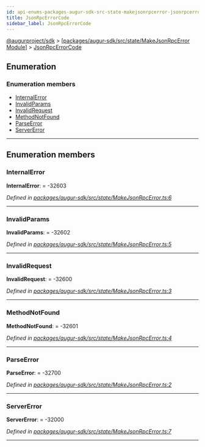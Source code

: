 ```yaml
---
id: api-enums-packages-augur-sdk-src-state-makejsonrpcerror-jsonrpcerrorcode
title: JsonRpcErrorCode
sidebar_label: JsonRpcErrorCode
---
```


[@augurproject/sdk](api-readme.md) > [[packages/augur-sdk/src/state/MakeJsonRpcError Module]](api-modules-packages-augur-sdk-src-state-makejsonrpcerror-module.md) > [JsonRpcErrorCode](api-enums-packages-augur-sdk-src-state-makejsonrpcerror-jsonrpcerrorcode.md)

## Enumeration

### Enumeration members

* [InternalError](api-enums-packages-augur-sdk-src-state-makejsonrpcerror-jsonrpcerrorcode.md#internalerror)
* [InvalidParams](api-enums-packages-augur-sdk-src-state-makejsonrpcerror-jsonrpcerrorcode.md#invalidparams)
* [InvalidRequest](api-enums-packages-augur-sdk-src-state-makejsonrpcerror-jsonrpcerrorcode.md#invalidrequest)
* [MethodNotFound](api-enums-packages-augur-sdk-src-state-makejsonrpcerror-jsonrpcerrorcode.md#methodnotfound)
* [ParseError](api-enums-packages-augur-sdk-src-state-makejsonrpcerror-jsonrpcerrorcode.md#parseerror)
* [ServerError](api-enums-packages-augur-sdk-src-state-makejsonrpcerror-jsonrpcerrorcode.md#servererror)

---

## Enumeration members

<a id="internalerror"></a>

###  InternalError

**InternalError**:  =  -32603

*Defined in [packages/augur-sdk/src/state/MakeJsonRpcError.ts:6](https://github.com/AugurProject/augur/blob/a689f5d0f9/packages/augur-sdk/src/state/MakeJsonRpcError.ts#L6)*

___
<a id="invalidparams"></a>

###  InvalidParams

**InvalidParams**:  =  -32602

*Defined in [packages/augur-sdk/src/state/MakeJsonRpcError.ts:5](https://github.com/AugurProject/augur/blob/a689f5d0f9/packages/augur-sdk/src/state/MakeJsonRpcError.ts#L5)*

___
<a id="invalidrequest"></a>

###  InvalidRequest

**InvalidRequest**:  =  -32600

*Defined in [packages/augur-sdk/src/state/MakeJsonRpcError.ts:3](https://github.com/AugurProject/augur/blob/a689f5d0f9/packages/augur-sdk/src/state/MakeJsonRpcError.ts#L3)*

___
<a id="methodnotfound"></a>

###  MethodNotFound

**MethodNotFound**:  =  -32601

*Defined in [packages/augur-sdk/src/state/MakeJsonRpcError.ts:4](https://github.com/AugurProject/augur/blob/a689f5d0f9/packages/augur-sdk/src/state/MakeJsonRpcError.ts#L4)*

___
<a id="parseerror"></a>

###  ParseError

**ParseError**:  =  -32700

*Defined in [packages/augur-sdk/src/state/MakeJsonRpcError.ts:2](https://github.com/AugurProject/augur/blob/a689f5d0f9/packages/augur-sdk/src/state/MakeJsonRpcError.ts#L2)*

___
<a id="servererror"></a>

###  ServerError

**ServerError**:  =  -32000

*Defined in [packages/augur-sdk/src/state/MakeJsonRpcError.ts:7](https://github.com/AugurProject/augur/blob/a689f5d0f9/packages/augur-sdk/src/state/MakeJsonRpcError.ts#L7)*

___


